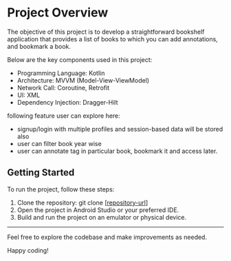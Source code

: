 
# Project Overview

The objective of this project is to develop a straightforward bookshelf application that provides a list of books to which you can add annotations, and bookmark a book.  

Below are the key components used in this project:

- Programming Language: Kotlin
- Architecture: MVVM (Model-View-ViewModel)
- Network Call: Coroutine, Retrofit
- UI: XML
- Dependency Injection: Dragger-Hilt

following feature user can explore here:

- signup/login with multiple profiles and session-based data will be stored also
- user can filter book year wise
- user can annotate tag in particular book, bookmark it and access later.

## Getting Started

To run the project, follow these steps:

1. Clone the repository: git clone [[repository-url](https://github.com/Fenil-13/BookShelfApp)]
2. Open the project in Android Studio or your preferred IDE.
3. Build and run the project on an emulator or physical device.
---
Feel free to explore the codebase and make improvements as needed.

Happy coding!
